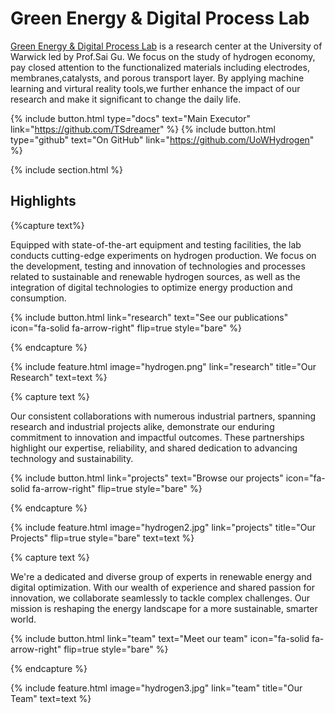 ---
---

# Green Energy & Digital Process Lab

[Green Energy & Digital Process Lab](https://uowhydrogen.github.io) is a research center at the University of Warwick led by Prof.Sai Gu. 
We focus on the study of hydrogen economy, pay closed attention to the functionalized materials including electrodes, membranes,catalysts, and porous transport layer. By applying machine learning and virtural reality tools,we further enhance the impact of our research and make it significant to change the daily life. 

{%
  include button.html
  type="docs"
  text="Main Executor"
  link="https://github.com/TSdreamer"
%}
{%
  include button.html
  type="github"
  text="On GitHub"
  link="https://github.com/UoWHydrogen"
%}

{% include section.html %}

## Highlights

{%capture text%}

Equipped with state-of-the-art equipment and testing facilities, the lab conducts cutting-edge experiments on hydrogen production. We focus on the development, testing and innovation of technologies and processes related to sustainable and renewable hydrogen sources, as well as the integration of digital technologies to optimize energy production and consumption.

{%
  include button.html
  link="research"
  text="See our publications"
  icon="fa-solid fa-arrow-right"
  flip=true
  style="bare"
%}

{% endcapture %}

{%
  include feature.html
  image="hydrogen.png"
  link="research"
  title="Our Research"
  text=text
%}

{% capture text %}

Our consistent collaborations with numerous industrial partners, spanning research and industrial projects alike, demonstrate our enduring commitment to innovation and impactful outcomes. These partnerships highlight our expertise, reliability, and shared dedication to advancing technology and sustainability.

{%
  include button.html
  link="projects"
  text="Browse our projects"
  icon="fa-solid fa-arrow-right"
  flip=true
  style="bare"
%}

{% endcapture %}

{%
  include feature.html
  image="hydrogen2.jpg"
  link="projects"
  title="Our Projects"
  flip=true
  style="bare"
  text=text
%}

{% capture text %}

We're a dedicated and diverse group of experts in renewable energy and digital optimization. With our wealth of experience and shared passion for innovation, we collaborate seamlessly to tackle complex challenges. Our mission is reshaping the energy landscape for a more sustainable, smarter world.

{%
  include button.html
  link="team"
  text="Meet our team"
  icon="fa-solid fa-arrow-right"
  flip=true
  style="bare"
%}

{% endcapture %}

{%
  include feature.html
  image="hydrogen3.jpg"
  link="team"
  title="Our Team"
  text=text
%}
